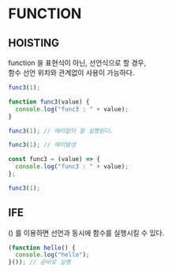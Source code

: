 # FUNCTION

## HOISTING

function 을 표현식이 아닌, 선언식으로 할 경우, <br/>
함수 선언 위치와 관계없이 사용이 가능하다.

```js
func3(1);

function func3(value) {
  console.log("func3 : " + value);
}

func3(1); // 에러없이 잘 실행된다.
```

```js
func3(1); // 에러발생

const func3 = (value) => {
  console.log("func3 : " + value);
};

func3(1);
```

## IFE

() 를 이용하면 선언과 동시에 함수를 실행시킬 수 있다.

```js
(function hello() {
  console.log("hello");
}()); // 곧바로 실행
```

